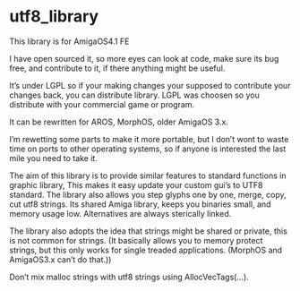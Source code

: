 # utf8_library

This library is for AmigaOS4.1 FE

I have open sourced it, so more eyes can look at code, make sure its bug free,
and contribute to it, if there anything might be useful.

It’s under LGPL so if your making changes your supposed to contribute your changes back,
you can distribute library. LGPL was choosen so you distribute with your commercial game or program.

It can be rewritten for AROS, MorphOS, older AmigaOS 3.x.

I’m rewetting some parts to make it more portable, 
but I don’t wont to waste time on ports to other operating systems,
so if anyone is interested the last mile you need to take it.

The aim of this library is to provide similar features to standard functions in graphic library,
This makes it easy update your custom gui’s to UTF8 standard.
The library also allows you step glyphs one by one, merge, copy, cut utf8 strings.
Its shared Amiga library, keeps you binaries small, and memory usage low.
Alternatives are always sterically linked.

The library also adopts the idea that strings might be shared or private, this is not common for strings.
(It basically allows you to memory protect strings, but this only works for single treaded applications.
(MorphOS and AmigaOS3.x can’t do that.))

Don’t mix malloc strings with utf8 strings using AllocVecTags(...).
